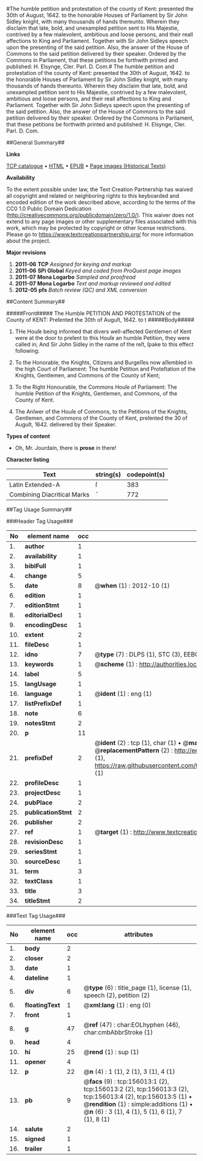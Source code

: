 #The humble petition and protestation of the county of Kent: presented the 30th of August, 1642. to the honorable Houses of Parliament by Sir John Sidley knight, with many thousands of hands thereunto. Wherein they disclaim that late, bold, and unexampled petition sent to His Majestie, contrived by a few malevolent, ambitious and loose persons, and their reall affections to King and Parliament. Together with Sir John Sidleys speech upon the presenting of the said petition. Also, the answer of the House of Commons to the said petition delivered by their speaker. Ordered by the Commons in Parliament, that these petitions be forthwith printed and published: H. Elsynge, Cler. Parl. D. Com.#
The humble petition and protestation of the county of Kent: presented the 30th of August, 1642. to the honorable Houses of Parliament by Sir John Sidley knight, with many thousands of hands thereunto. Wherein they disclaim that late, bold, and unexampled petition sent to His Majestie, contrived by a few malevolent, ambitious and loose persons, and their reall affections to King and Parliament. Together with Sir John Sidleys speech upon the presenting of the said petition. Also, the answer of the House of Commons to the said petition delivered by their speaker. Ordered by the Commons in Parliament, that these petitions be forthwith printed and published: H. Elsynge, Cler. Parl. D. Com.

##General Summary##

**Links**

[TCP catalogue](http://www.ota.ox.ac.uk/tcp/)  • 
[HTML](http://tei.it.ox.ac.uk/tcp/Texts-HTML/free/A86/A86749.html)  • 
[EPUB](http://tei.it.ox.ac.uk/tcp/Texts-EPUB/free/A86/A86749.epub) • 
[Page images (Historical Texts)](https://historicaltexts.jisc.ac.uk/eebo-99871756e)

**Availability**

To the extent possible under law, the Text Creation Partnership has waived all copyright and related or neighboring rights to this keyboarded and encoded edition of the work described above, according to the terms of the CC0 1.0 Public Domain Dedication (http://creativecommons.org/publicdomain/zero/1.0/). This waiver does not extend to any page images or other supplementary files associated with this work, which may be protected by copyright or other license restrictions. Please go to https://www.textcreationpartnership.org/ for more information about the project.

**Major revisions**

1. __2011-06__ __TCP__ *Assigned for keying and markup*
1. __2011-06__ __SPi Global__ *Keyed and coded from ProQuest page images*
1. __2011-07__ __Mona Logarbo__ *Sampled and proofread*
1. __2011-07__ __Mona Logarbo__ *Text and markup reviewed and edited*
1. __2012-05__ __pfs__ *Batch review (QC) and XML conversion*

##Content Summary##

#####Front#####
The Humble PETITION AND PROTESTATION of the County of KENT: Preſented the 30th of Auguſt, 1642. to t
#####Body#####

1. THe Houſe being informed that divers well-affected Gentlemen of Kent were at the door to preſent to this Houſe an humble Petition, they were called in; And Sir John Sidley in the name of the reſt, ſpake to this effect following:

1. To the Honorable, the Knights, Citizens and Burgeſſes now aſſembled in the high Court of Parliament: The humble Petition and Proteſtation of the Knights, Gentlemen, and Commons of the County of Kent;

1. To the Right Honourable, the Commons Houſe of Parliament: The humble Petition of the Knights, Gentlemen, and Commons, of the County of Kent.

1. The Anſwer of the Houſe of Commons, to the Petitions of the Knights, Gentlemen, and Commons of the County of Kent, preſented the 30 of Auguſt, 1642. delivered by their Speaker.

**Types of content**

  * Oh, Mr. Jourdain, there is **prose** in there!

**Character listing**


|Text|string(s)|codepoint(s)|
|---|---|---|
|Latin Extended-A|ſ|383|
|Combining             Diacritical Marks|̄|772|

##Tag Usage Summary##

###Header Tag Usage###

|No|element name|occ|attributes|
|---|---|---|---|
|1.|__author__|1||
|2.|__availability__|1||
|3.|__biblFull__|1||
|4.|__change__|5||
|5.|__date__|8| @__when__ (1) : 2012-10 (1)|
|6.|__edition__|1||
|7.|__editionStmt__|1||
|8.|__editorialDecl__|1||
|9.|__encodingDesc__|1||
|10.|__extent__|2||
|11.|__fileDesc__|1||
|12.|__idno__|7| @__type__ (7) : DLPS (1), STC (3), EEBO-CITATION (1), PROQUEST (1), VID (1)|
|13.|__keywords__|1| @__scheme__ (1) : http://authorities.loc.gov/ (1)|
|14.|__label__|5||
|15.|__langUsage__|1||
|16.|__language__|1| @__ident__ (1) : eng (1)|
|17.|__listPrefixDef__|1||
|18.|__note__|6||
|19.|__notesStmt__|2||
|20.|__p__|11||
|21.|__prefixDef__|2| @__ident__ (2) : tcp (1), char (1)  •  @__matchPattern__ (2) : ([0-9\-]+):([0-9IVX]+) (1), (.+) (1)  •  @__replacementPattern__ (2) : http://eebo.chadwyck.com/downloadtiff?vid=$1&page=$2 (1), https://raw.githubusercontent.com/textcreationpartnership/Texts/master/tcpchars.xml#$1 (1)|
|22.|__profileDesc__|1||
|23.|__projectDesc__|1||
|24.|__pubPlace__|2||
|25.|__publicationStmt__|2||
|26.|__publisher__|2||
|27.|__ref__|1| @__target__ (1) : http://www.textcreationpartnership.org/docs/. (1)|
|28.|__revisionDesc__|1||
|29.|__seriesStmt__|1||
|30.|__sourceDesc__|1||
|31.|__term__|3||
|32.|__textClass__|1||
|33.|__title__|3||
|34.|__titleStmt__|2||


###Text Tag Usage###

|No|element name|occ|attributes|
|---|---|---|---|
|1.|__body__|2||
|2.|__closer__|2||
|3.|__date__|1||
|4.|__dateline__|1||
|5.|__div__|6| @__type__ (6) : title_page (1), license (1), speech (2), petition (2)|
|6.|__floatingText__|1| @__xml:lang__ (1) : eng (0)|
|7.|__front__|1||
|8.|__g__|47| @__ref__ (47) : char:EOLhyphen (46), char:cmbAbbrStroke (1)|
|9.|__head__|4||
|10.|__hi__|25| @__rend__ (1) : sup (1)|
|11.|__opener__|4||
|12.|__p__|22| @__n__ (4) : 1 (1), 2 (1), 3 (1), 4 (1)|
|13.|__pb__|9| @__facs__ (9) : tcp:156013:1 (2), tcp:156013:2 (2), tcp:156013:3 (2), tcp:156013:4 (2), tcp:156013:5 (1)  •  @__rendition__ (1) : simple:additions (1)  •  @__n__ (6) : 3 (1), 4 (1), 5 (1), 6 (1), 7 (1), 8 (1)|
|14.|__salute__|2||
|15.|__signed__|1||
|16.|__trailer__|1||
